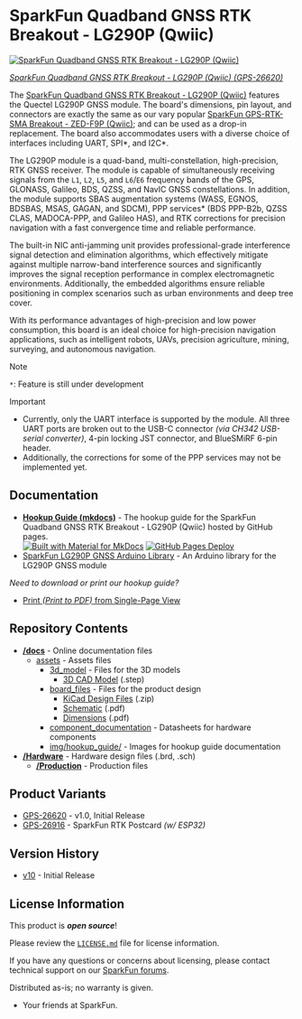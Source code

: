 SparkFun Quadband GNSS RTK Breakout - LG290P (Qwiic)
========================================

[![SparkFun Quadband GNSS RTK Breakout - LG290P (Qwiic)](https://cdn.sparkfun.com/r/600-600/assets/parts/2/7/6/3/7/26620-LG290P-Quadband-GNSS-Breakout-Feature.jpg)](https://www.sparkfun.com/products/26620)

[*SparkFun Quadband GNSS RTK Breakout - LG290P (Qwiic) (GPS-26620)*](https://www.sparkfun.com/products/26620)


The [SparkFun Quadband GNSS RTK Breakout - LG290P (Qwiic)](https://www.sparkfun.com/products/26620) features the Quectel LG290P GNSS module. The board's dimensions, pin layout, and connectors are exactly the same as our vary popular [SparkFun GPS-RTK-SMA Breakout - ZED-F9P (Qwiic)](https://www.sparkfun.com/products/16481); and can be used as a drop-in replacement. The board also accommodates users with a diverse choice of interfaces including UART, SPI*, and I2C*.

The LG290P module is a quad-band, multi-constellation, high-precision, RTK GNSS receiver. The module is capable of simultaneously receiving signals from the `L1`, `L2`, `L5`, and `L6`/`E6` frequency bands of the GPS, GLONASS, Galileo, BDS, QZSS, and NavIC GNSS constellations. In addition, the module supports SBAS augmentation systems (WASS, EGNOS, BDSBAS, MSAS, GAGAN, and SDCM), PPP services* (BDS PPP-B2b, QZSS CLAS, MADOCA-PPP, and Galileo HAS), and RTK corrections for precision navigation with a fast convergence time and reliable performance.

The built-in NIC anti-jamming unit provides professional-grade interference signal detection and elimination algorithms, which effectively mitigate against multiple narrow-band interference sources and significantly improves the signal reception performance in complex electromagnetic environments. Additionally, the embedded algorithms ensure reliable positioning in complex scenarios such as urban environments and deep tree cover.

With its performance advantages of high-precision and low power consumption, this board is an ideal choice for high-precision navigation applications, such as intelligent robots, UAVs, precision agriculture, mining, surveying, and autonomous navigation.

> [!NOTE]
> `*`: Feature is still under development

> [!IMPORTANT]
> - Currently, only the UART interface is supported by the module. All three UART ports are broken out to the USB-C connector *(via CH342 USB-serial converter)*, 4-pin locking JST connector, and BlueSMiRF 6-pin header.
> - Additionally, the corrections for some of the PPP services may not be implemented yet.



Documentation
--------------

* **[Hookup Guide (mkdocs)](http://docs.sparkfun.com/SparkFun_LG290P_Quadband_GNSS_RTK_Breakout/)** - The hookup guide for the SparkFun Quadband GNSS RTK Breakout - LG290P (Qwiic) hosted by GitHub pages.<br>
  [![Built with Material for MkDocs](https://img.shields.io/badge/Material_for_MkDocs-526CFE?logo=MaterialForMkDocs&logoColor=white)](https://squidfunk.github.io/mkdocs-material/) [![GitHub Pages Deploy](https://github.com/sparkfun/SparkFun_LG290P_Quadband_GNSS_RTK_Breakout/actions/workflows/mkdocs.yml/badge.svg)](https://github.com/sparkfun/SparkFun_LG290P_Quadband_GNSS_RTK_Breakout/actions/workflows/mkdocs.yml)
* [SparkFun LG290P GNSS Arduino Library](https://github.com/sparkfun/SparkFun_LG290P_GNSS_Arduino_Library) - An Arduino library for the LG290P GNSS module


*Need to download or print our hookup guide?*

* [Print *(Print to PDF)* from Single-Page View](http://docs.sparkfun.com/SparkFun_LG290P_Quadband_GNSS_RTK_Breakout/print_view)

Repository Contents
-------------------

* **[/docs](/docs/)** - Online documentation files
    * [assets](/docs/assets/) - Assets files
        * [3d_model](/docs/assets/3d_model/) - Files for the 3D models
            * [3D CAD Model](/docs/assets/3d_model/cad_model.step) (.step)
        * [board_files](/docs/assets/board_files/) - Files for the product design
            * [KiCad Design Files](/docs/assets/board_files/kicad_files.zip) (.zip)
            * [Schematic](/docs/assets/board_files/schematic.pdf) (.pdf)
            * [Dimensions](/docs/assets/board_files/dimensions.pdf) (.pdf)
        * [component_documentation](/docs/assets/component_documentation/) - Datasheets for hardware components
        * [img/hookup_guide/](/docs/assets/img/hookup_guide/) - Images for hookup guide documentation
* **[/Hardware](/Hardware/)** - Hardware design files (.brd, .sch)
  * **[/Production](/Production/)** - Production files

Product Variants
----------------

* [GPS-26620](https://www.sparkfun.com/products/26620) - v1.0, Initial Release
* [GPS-26916](https://www.sparkfun.com/products/26916) - SparkFun RTK Postcard *(w/ ESP32)*

Version History
---------------

* [v10](https://github.com/sparkfun/SparkFun_LG290P_Quadband_GNSS_RTK_Breakout/releases/tag/v10) - Initial Release


License Information
-------------------

This product is ***open source***!

Please review the [`LICENSE.md`](./LICENSE.md) file for license information.

If you have any questions or concerns about licensing, please contact technical support on our [SparkFun forums](https://forum.sparkfun.com/viewforum.php?f=152).

Distributed as-is; no warranty is given.

- Your friends at SparkFun.
